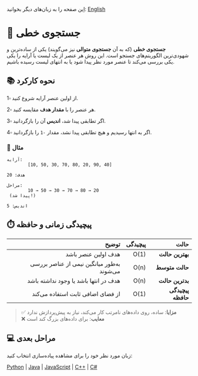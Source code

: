 اِین صفحه را به زبان‌های دیگر بخوانید: [English](/search/array-based-search/linear-search/README.md)

# 🔎 جستجوی خطی

**جستجوی خطی** (که به آن **جستجوی متوالی** نیز می‌گویند) یکی از ساده‌ترین و شهودی‌ترین الگوریتم‌های جستجو است. این روش هر عنصر از یک لیست یا آرایه را یکی یکی بررسی می‌کند تا عنصر مورد نظر پیدا شود یا به انتهای لیست رسیده باشیم.


## 📚 نحوه کارکرد

1​▫️​ از اولین عنصر آرایه شروع کنید.

2​▫️​ هر عنصر را با **مقدار هدف** مقایسه کنید.

3​▫️​ اگر تطابقی پیدا شد، **اندیس** آن را بازگردانید.

4​▫️​ اگر به انتها رسیدیم و هیچ تطابقی پیدا نشد، مقدار `-1` را بازگردانید.

### 🔄 مثال
```text
آرایه: 
        ‭[10, 50, 30, 70, 80, 20, 90, 40]‬

هدف: 20

مراحل:
        ‭10 → 50 → 30 → 70 → 80 → 20‬ 
 (پیدا شد!)

اندیس: 5
```


## ⏱️ پیچیدگی زمانی و حافظه

| توضیح | پیچیدگی | حالت |
|--------:|----------:|--------:|
| هدف اولین عنصر باشد | O(1) | **بهترین حالت** |
| به‌طور میانگین نیمی از عناصر بررسی می‌شوند | O(n) | **حالت متوسط** |
| هدف در انتها باشد یا وجود نداشته باشد | O(n) | **بدترین حالت** |
| از فضای اضافی ثابت استفاده می‌کند | O(1) | **پیچیدگی حافظه** |


> ✅ **مزایا**: ساده، روی داده‌های نامرتب کار می‌کند، نیاز به پیش‌پردازش ندارد  
> ❌ **معایب**: برای داده‌های بزرگ کند است


## 💻 مراحل بعدی

زبان مورد نظر خود را برای مشاهده پیاده‌سازی انتخاب کنید:

[Python](/search/array-based-search/linear-search/python/) | [Java](/search/array-based-search/linear-search/java/) | [JavaScript](/search/array-based-search/linear-search/javascript/) | [C++](/search/array-based-search/linear-search/cpp/) | [C#](/search/array-based-search/linear-search/csharp/)